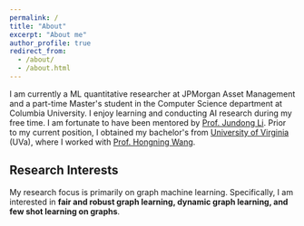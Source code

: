 ```yaml
---
permalink: /
title: "About"
excerpt: "About me"
author_profile: true
redirect_from: 
  - /about/
  - /about.html
---
```


I am currently a ML quantitative researcher at JPMorgan Asset Management and a part-time Master's student in the Computer Science department at Columbia University. I enjoy learning and conducting AI research during my free time. I am fortunate to have been mentored by [Prof. Jundong Li](http://people.virginia.edu/~jl6qk/). Prior to my current position, I obtained my bachelor's from [University of Virginia](https://www.virginia.edu/) (UVa), where I worked with [Prof. Hongning Wang](https://www.cs.virginia.edu/~hw5x/).

Research Interests
---
My research focus is primarily on graph machine learning. Specifically, I am interested in **fair and robust graph learning, dynamic graph learning, and few shot learning on graphs**.